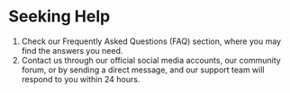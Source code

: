 # Seeking Help
1. Check our Frequently Asked Questions (FAQ) section, where you may find the answers you need.
2. Contact us through our official social media accounts, our community forum, or by sending a direct message, and our support team will respond to you within 24 hours.
